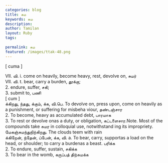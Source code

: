 ```yaml
---
categories: blog
title: சும
keywords: சும
description: 
author: Tamilan
layout: Ruby
tags: 
 
permalink: சும
featured: /images/ttak-48.png
---
```

  
[ cuma ]  
  
VII. வி. i. come on heavily, become heavy, rest, devolve on, சுமர்  
VII. வி. t. bear, carry a burden, தூக்கு;  
2. endure, suffer, சகி;  
3. submit to, பணி  
[ cum ]  
க்கிறது, ந்தது, க்கும், க்க, வி.பெ. To devolve on, press upon, come on heavily as a punishment, or suffering for misbeha viour, தண்டஞ்சார  
2. To become, heavy as accumulated debt, பாரமாக  
3. To rest or devolve onas a duty, or obligation, கட்டளைசார.Note. Most of the compounds take சுமர in colloquial use, notwithstand ing its impropriety. மேகஞ்சுமந்துநிற்கிறது. The clouds teem with rain  
க்கிறேன், ந்தேன், ப்பேன், க்க, வி. a. To bear, carry, supportas a load on the head, or shoulder; to carry a burdenas a beast. பரிக்க  
2. To endure, suffer, sustain, சகிக்க  
3. To bear in the womb, கருப்பத் திற்சுமக்க